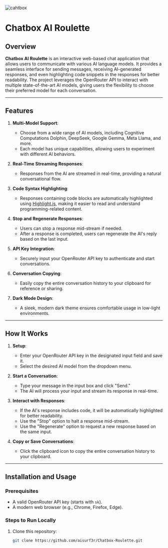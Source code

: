 ![cahtbox](https://github.com/user-attachments/assets/4c4aefd1-e0c3-42fa-a422-9471c597204a)

# Chatbox AI Roulette

## Overview

**Chatbox AI Roulette** is an interactive web-based  chat application that allows users to communicate with various AI language models. It provides a seamless interface for sending messages, receiving AI-generated responses, and even highlighting code snippets in the responses for better readability. The project leverages the OpenRouter API to interact with multiple state-of-the-art AI models, giving users the flexibility to choose their preferred model for each conversation.

---

## Features

1. **Multi-Model Support**:
   - Choose from a wide range of AI models, including Cognitive Computations Dolphin, DeepSeek, Google Gemma, Meta Llama, and more.
   - Each model has unique capabilities, allowing users to experiment with different AI behaviors.

2. **Real-Time Streaming Responses**:
   - Responses from the AI are streamed in real-time, providing a natural conversational flow.

3. **Code Syntax Highlighting**:
   - Responses containing code blocks are automatically highlighted using [Highlight.js](https://highlightjs.org/), making it easier to read and understand programming-related content.

4. **Stop and Regenerate Responses**:
   - Users can stop a response mid-stream if needed.
   - After a response is completed, users can regenerate the AI's reply based on the last input.

5. **API Key Integration**:
   - Securely input your OpenRouter API key to authenticate and start conversations.

6. **Conversation Copying**:
   - Easily copy the entire conversation history to your clipboard for reference or sharing.

7. **Dark Mode Design**:
   - A sleek, modern dark theme ensures comfortable usage in low-light environments.

---

## How It Works

1. **Setup**:
   - Enter your OpenRouter API key in the designated input field and save it.
   - Select the desired AI model from the dropdown menu.

2. **Start a Conversation**:
   - Type your message in the input box and click "Send."
   - The AI will process your input and stream its response in real-time.

3. **Interact with Responses**:
   - If the AI's response includes code, it will be automatically highlighted for better readability.
   - Use the "Stop" option to halt a response mid-stream.
   - Use the "Regenerate" option to request a new response based on the same input.

4. **Copy or Save Conversations**:
   - Click the clipboard icon to copy the entire conversation history to your clipboard.

---

## Installation and Usage

### Prerequisites

- A valid OpenRouter API key (starts with `sk`).
- A modern web browser (e.g., Chrome, Firefox, Edge).

### Steps to Run Locally

1. Clone this repository:
   ```bash
   git clone https://github.com/aisurf3r/Chatbox-Roulette.git
